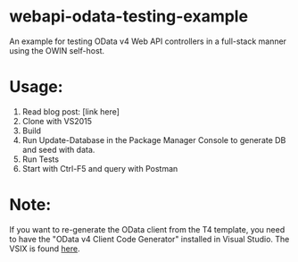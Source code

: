 # webapi-odata-testing-example
An example for testing OData v4 Web API controllers in a full-stack manner using the OWIN self-host.

Usage:
======

1. Read blog post: [link here]
2. Clone with VS2015
3. Build
4. Run Update-Database in the Package Manager Console to generate DB and seed with data.
5. Run Tests
6. Start with Ctrl-F5 and query with Postman

Note:
=====

If you want to re-generate the OData client from the T4 template, you need to have the "OData v4 Client Code Generator" 
installed in Visual Studio.  The VSIX is found [here](https://visualstudiogallery.msdn.microsoft.com/9b786c0e-79d1-4a50-89a5-125e57475937).